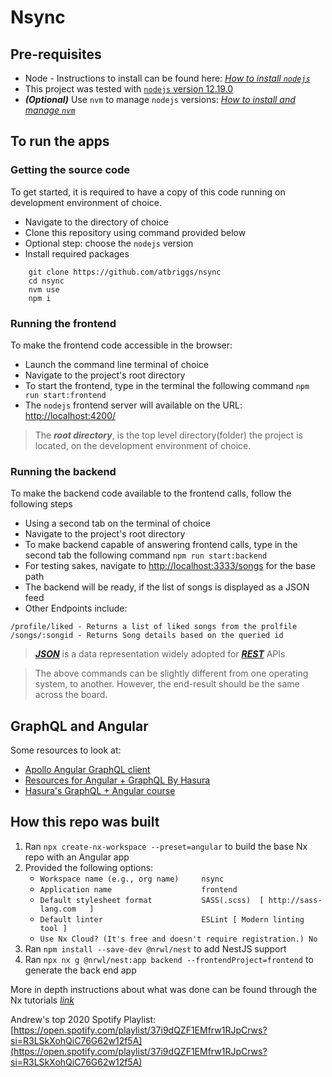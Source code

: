 # Nsync

## Pre-requisites

- Node - Instructions to install can be found here: _[How to install `nodejs`](https://nodejs.dev/learn/how-to-install-nodejs)_ 
- This project was tested with [`nodejs` version 12.19.0](https://nodejs.org/en/download/releases/)
- ***(Optional)*** Use `nvm` to manage `nodejs` versions: _[How to install and manage `nvm`](https://github.com/nvm-sh/nvm#installing-and-updating)_

## To run the apps

### Getting the source code

To get started, it is required to have a copy of this code running on development environment of choice.

- Navigate to the directory of choice
- Clone this repository using command provided below
- Optional step: choose the `nodejs` version 
- Install required packages 

```shell
    git clone https://github.com/atbriggs/nsync
    cd nsync 
    nvm use
    npm i 
```

### Running the frontend 

To make the frontend code accessible in the browser: 

- Launch the command line terminal of choice
- Navigate to the project's root directory
- To start the frontend, type in the terminal the following command `npm run start:frontend`
- The `nodejs` frontend server will available on the URL: [http://localhost:4200/](http://localhost:4200/)

> The ***root directory***, is the top level directory(folder) the project is located, on the development environment of choice.

### Running the backend 

To make the backend code available to the frontend calls, follow the following steps 

- Using a second tab on the terminal of choice
- Navigate to the project's root directory
- To make backend capable of answering frontend calls, type in the second tab the following command `npm run start:backend`
- For testing sakes, navigate to [http://localhost:3333/songs](http://localhost:3333/songs) for the base path
- The backend will be ready, if the list of songs is displayed as a JSON feed
- Other Endpoints include:
```
/profile/liked - Returns a list of liked songs from the prolfile
/songs/:songid - Returns Song details based on the queried id
```

> ***[JSON](https://www.json.org/json-en.html)*** is a data representation widely adopted for ***[REST](https://en.wikipedia.org/wiki/Representational_state_transfer)*** APIs

> The above commands can be slightly different from one operating system, to another. However, the end-result should be the same across the board.

## GraphQL and Angular
Some resources to look at:
- [Apollo Angular GraphQL client](https://apollo-angular.com/docs/get-started)
- [Resources for Angular + GraphQL By Hasura](https://github.com/hasura/awesome-angular-graphql)
- [Hasura's GraphQL + Angular course](https://hasura.io/learn/graphql/angular-apollo/introduction/)

## How this repo was built

1. Ran `npx create-nx-workspace --preset=angular` to build the base Nx repo with an Angular app
2. Provided the following options:
    - `Workspace name (e.g., org name)     nsync`
    - `Application name                    frontend`
    - `Default stylesheet format           SASS(.scss)  [ http://sass-lang.com   ]`
    - `Default linter                      ESLint [ Modern linting tool ]`
    - `Use Nx Cloud? (It's free and doesn't require registration.) No`
3. Ran `npm install --save-dev @nrwl/nest` to add NestJS support
4. Ran `npx nx g @nrwl/nest:app backend --frontendProject=frontend` to generate the back end app

More in depth instructions about what was done can be found through the Nx tutorials _[link](https://nx.dev/latest/angular/tutorial/01-create-application)_ 

Andrew's top 2020 Spotify Playlist: [https://open.spotify.com/playlist/37i9dQZF1EMfrw1RJpCrws?si=R3LSkXohQiC76G62w12f5A](https://open.spotify.com/playlist/37i9dQZF1EMfrw1RJpCrws?si=R3LSkXohQiC76G62w12f5A)